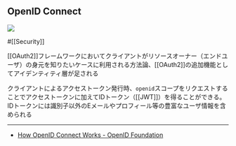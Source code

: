 ## OpenID Connect

![](https://openid.net/wp-content/uploads/2022/11/df-l-oix-l-openid_rgb-300dpi.png)

#[[Security]]

[[OAuth2]]フレームワークにおいてクライアントがリソースオーナー（エンドユーザ）の身元を知りたいケースに利用される方法論、[[OAuth2]]の追加機能としてアイデンティティ層が足される

クライアントによるアクセストークン発行時、`openid`スコープをリクエストすることでアクセストークンに加えてIDトークン（[[JWT]]）を得ることができる。IDトークンには識別子以外のEメールやプロフィール等の豊富なユーザ情報を含められる

---

- [How OpenID Connect Works - OpenID Foundation](https://openid.net/foundation/how-connect-works/)
